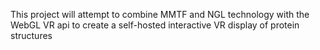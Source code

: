 This project will attempt to combine MMTF and NGL technology with the WebGL VR api to create a self-hosted interactive VR display of protein structures
